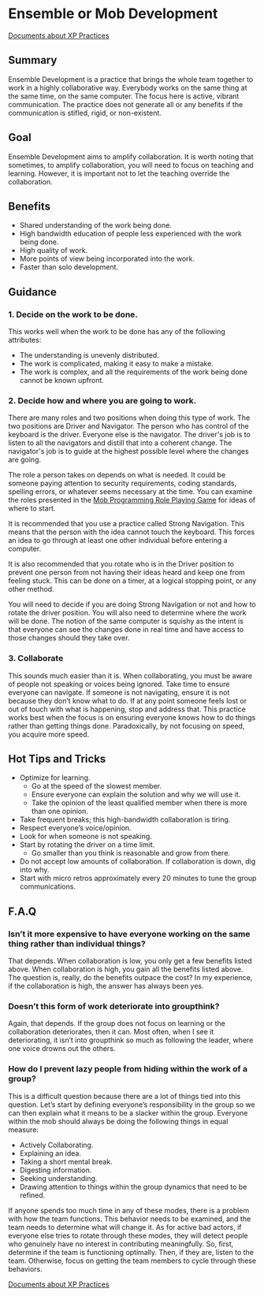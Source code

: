 # Ensemble or Mob Development

[Documents about XP Practices](./README.md)

## Summary

Ensemble Development is a practice that brings the whole team together to work in a highly collaborative way. Everybody works on the same thing at the same time, on the same computer. The focus here is active, vibrant communication. The practice does not generate all or any benefits if the communication is stifled, rigid, or non-existent.

## Goal

Ensemble Development aims to amplify collaboration. It is worth noting that sometimes, to amplify collaboration, you will need to focus on teaching and learning. However, it is important not to let the teaching override the collaboration.

## Benefits

* Shared understanding of the work being done.
* High bandwidth education of people less experienced with the work being done.
* High quality of work.
* More points of view being incorporated into the work.
* Faster than solo development.

## Guidance

### 1.	Decide on the work to be done.

This works well when the work to be done has any of the following attributes:

* The understanding is unevenly distributed.
* The work is complicated, making it easy to make a mistake.
* The work is complex, and all the requirements of the work being done cannot be known upfront.

### 2.	Decide how and where you are going to work.

There are many roles and two positions when doing this type of work. The two positions are Driver and Navigator. The person who has control of the keyboard is the driver. Everyone else is the navigator. The driver's job is to listen to all the navigators and distill that into a coherent change. The navigator's job is to guide at the highest possible level where the changes are going.

The role a person takes on depends on what is needed. It could be someone paying attention to security requirements, coding standards, spelling errors, or whatever seems necessary at the time. You can examine the roles presented in the [Mob Programming Role Playing Game](https://github.com/willemlarsen/mobprogrammingrpg) for ideas of where to start.

It is recommended that you use a practice called Strong Navigation. This means that the person with the idea cannot touch the keyboard. This forces an idea to go through at least one other individual before entering a computer.

It is also recommended that you rotate who is in the Driver position to prevent one person from not having their ideas heard and keep one from feeling stuck. This can be done on a timer, at a logical stopping point, or any other method.

You will need to decide if you are doing Strong Navigation or not and how to rotate the driver position. You will also need to determine where the work will be done. The notion of the same computer is squishy as the intent is that everyone can see the changes done in real time and have access to those changes should they take over.

### 3.	Collaborate

This sounds much easier than it is. When collaborating, you must be aware of people not speaking or voices being ignored. Take time to ensure everyone can navigate. If someone is not navigating, ensure it is not because they don’t know what to do. If at any point someone feels lost or out of touch with what is happening, stop and address that. This practice works best when the focus is on ensuring everyone knows how to do things rather than getting things done. Paradoxically, by not focusing on speed, you acquire more speed.

## Hot Tips and Tricks

* Optimize for learning.
  * Go at the speed of the slowest member.
  * Ensure everyone can explain the solution and why we will use it.
  * Take the opinion of the least qualified member when there is more than one opinion.
* Take frequent breaks; this high-bandwidth collaboration is tiring.
* Respect everyone’s voice/opinion.
* Look for when someone is not speaking.
* Start by rotating the driver on a time limit.
  * Go smaller than you think is reasonable and grow from there.
* Do not accept low amounts of collaboration. If collaboration is down, dig into why.
* Start with micro retros approximately every 20 minutes to tune the group communications.

## F.A.Q

### Isn’t it more expensive to have everyone working on the same thing rather than individual things?

That depends. When collaboration is low, you only get a few benefits listed above. When collaboration is high, you gain all the benefits listed above. The question is, really, do the benefits outpace the cost? In my experience, if the collaboration is high, the answer has always been yes.

### Doesn’t this form of work deteriorate into groupthink?

Again, that depends. If the group does not focus on learning or the collaboration deteriorates, then it can. Most often, when I see it deteriorating, it isn’t into groupthink so much as following the leader, where one voice drowns out the others.

### How do I prevent lazy people from hiding within the work of a group?

This is a difficult question because there are a lot of things tied into this question. Let’s start by defining everyone’s responsibility in the group so we can then explain what it means to be a slacker within the group. Everyone within the mob should always be doing the following things in equal measure:

* Actively Collaborating.
* Explaining an idea.
* Taking a short mental break.
* Digesting information.
* Seeking understanding.
* Drawing attention to things within the group dynamics that need to be refined.

If anyone spends too much time in any of these modes, there is a problem with how the team functions. This behavior needs to be examined, and the team needs to determine what will change it. As for active bad actors, if everyone else tries to rotate through these modes, they will detect people who genuinely have no interest in contributing meaningfully. So, first, determine if the team is functioning optimally. Then, if they are, listen to the team. Otherwise, focus on getting the team members to cycle through these behaviors.

[Documents about XP Practices](./README.md)